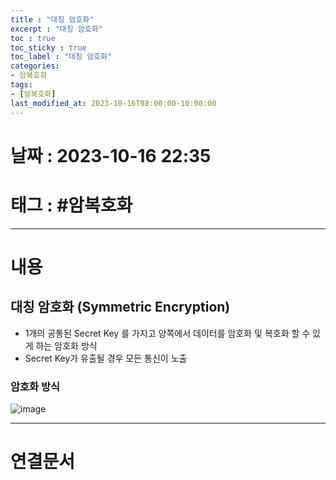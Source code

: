 ```yaml
---
title : "대칭 암호화"
excerpt : "대칭 암호화"
toc : true
toc_sticky : true
toc_label : "대칭 암호화"
categories:
- 암복호화
tags:
- [암복호화]
last_modified_at: 2023-10-16T08:00:00-10:00:00
---
```


# 날짜 : 2023-10-16 22:35

# 태그 : #암복호화
---

# 내용

## 대칭 암호화 (Symmetric Encryption)
- 1개의 공통된 Secret Key 를 가지고 양쪽에서 데이터를 암호화 및 복호화 할 수 있게 하는 암호화 방식
- Secret Key가 유출될 경우 모든 통신이 노출

### 암호화 방식
![image](./../../assets/images/../../assets/Images/SymmetricEncryption.png)

---

# 연결문서
